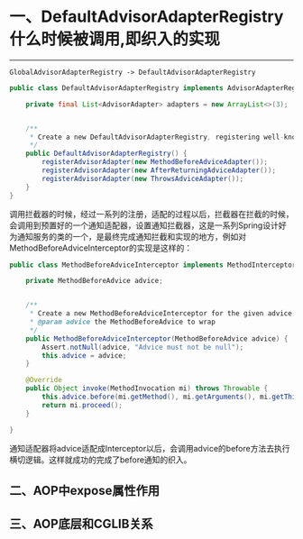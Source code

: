 

# 一、DefaultAdvisorAdapterRegistry 什么时候被调用,即织入的实现

----

```
GlobalAdvisorAdapterRegistry -> DefaultAdvisorAdapterRegistry
```



```JAVA
public class DefaultAdvisorAdapterRegistry implements AdvisorAdapterRegistry, Serializable {

    private final List<AdvisorAdapter> adapters = new ArrayList<>(3);


    /**
	 * Create a new DefaultAdvisorAdapterRegistry, registering well-known adapters.
	 */
    public DefaultAdvisorAdapterRegistry() {
        registerAdvisorAdapter(new MethodBeforeAdviceAdapter());
        registerAdvisorAdapter(new AfterReturningAdviceAdapter());
        registerAdvisorAdapter(new ThrowsAdviceAdapter());
    }
}
```



调用拦截器的时候，经过一系列的注册，适配的过程以后，拦截器在拦截的时候，会调用到预置好的一个通知适配器，设置通知拦截器，这是一系列Spring设计好为通知服务的类的一个，是最终完成通知拦截和实现的地方，例如对 MethodBeforeAdviceInterceptor的实现是这样的： 

```java
public class MethodBeforeAdviceInterceptor implements MethodInterceptor, Serializable {

    private MethodBeforeAdvice advice;


    /**
	 * Create a new MethodBeforeAdviceInterceptor for the given advice.
	 * @param advice the MethodBeforeAdvice to wrap
	 */
    public MethodBeforeAdviceInterceptor(MethodBeforeAdvice advice) {
        Assert.notNull(advice, "Advice must not be null");
        this.advice = advice;
    }

    @Override
    public Object invoke(MethodInvocation mi) throws Throwable {
        this.advice.before(mi.getMethod(), mi.getArguments(), mi.getThis());
        return mi.proceed();
    }

}
```

通知适配器将advice适配成Interceptor以后，会调用advice的before方法去执行横切逻辑。这样就成功的完成了before通知的织入。 



## 二、AOP中expose属性作用





## 三、AOP底层和CGLIB关系

